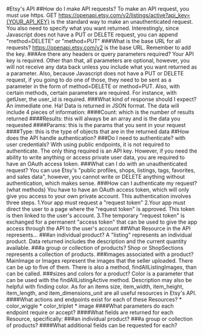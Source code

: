 #Etsy's API
  ##How do I make API requests?
    To make an API request, you must use https.
    GET https://openapi.etsy.com/v2/listings/active?api_key={YOUR_API_KEY} is the standard way to make
    an unauthenticated request.  You also need to specify what you want returned.
    Interestingly, since Javascript does not have a PUT or DELETE request, you can append "method=DELETE" or "method=PUT"
    ###What is the base URL for all requests?
       https://openapi.etsy.com/v2 is the base URL.  Remember to add the key.
    ###Are there any headers or query parameters required?
       Your API key is required.  Other than that, all parameters are optional, however, you will not receive any data back
       unless you include what you want returned as a parameter.  Also, because Javascript
       does not have a PUT or DELETE request, if you going to do one of those, they need to be sent as a parameter in the
       form of method=DELETE or method=PUT.  Also, with certain methods, certain parameters are required.  For instance, with
       getUser, the user_id is required.
    ###What kind of response should I expect?
       An immediate one.  Ha!  Data is returned in JSON format.  The data will include 4 pieces of information:
       ####Count: which is the number of results returned
       ####Results: this will always be an array and is the data you requested
       ####Params: this is the params that you sent in your request
       ####Type: this is the type of objects that are in the returned data
  ##How does the API handle authentication?
    ###Do I need to authenticate? with user credentials?
       With using public endpoints, it is not required to authenticate.  The only thing required is an API key.  However, if
       you need the ability to write anything or access private user data, you are required to have an OAuth access token.
    ###What can I do with an unauthenticated request?
       You can use Etsy's "public profiles, shops, listings, tags, favorites, and sales data", however, you cannot write or DELETE
       anything without authentication, which makes sense.
    ###How can I authenticate my request? (what methods)
       You have to have an OAuth access token, which will only give you access to your own private account.  This authentication
       involves three steps.
       1.Your app must request a "request token"
       2.Your app must direct the user to a page where the "request token" is approved.  This token is then linked to the user's account.
       3.The temporary "request token" is exchanged for a permanent "access token" that can be used to give the app access through the API
         to the user's account
  ##What Resource in the API represents...
    ###an individual product?
       A "listing" represents an individual product.  Data returned includes the description and the current quantity available.
    ###a group or collection of products?
       Shop or ShopSections represents a collection of products.
    ###images associated with a product?
       MainImage or Images represent the images that the seller uploaded.  There can be up to five of them.  There is also a method,
       findAllListingImages, than can be called.
    ###sizes and colors for a product?
       Color is a parameter that can be used with the findAllListingActive method.  Description may also be helpful with finding color.
       As for an items size, item_width, item_height, item_length, and item_dimensions_unit are all useful resources in Etsy's API.
      ####What actions and endpoints exist for each of these Resources?
          * color_wiggle
          * color_triplet
          * image
      ####What parameters do each endpoint require or accept?
      ####What fields are returned for each Resource, specifically:
    ###an individual product?
    ###a group or collection of products?
      ####What additional fields can be requested for each?
